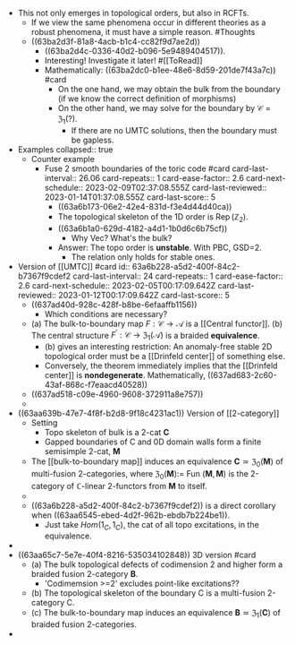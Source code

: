 - This not only emerges in topological orders, but also in RCFTs.
	- If we view the same phenomena occur in different theories as a robust phenomena, it must have a simple reason. #Thoughts
	- ((63ba2d3f-81a8-4acb-b1c4-cc82f9d7ae2d))
		- ((63ba2d4c-0336-40d2-b096-5e9489404517)).
		- Interesting! Investigate it later! #[[ToRead]]
		- Mathematically: ((63ba2dc0-b1ee-48e6-8d59-201de7f43a7c)) #card
			- On the one hand, we may obtain the bulk from the boundary (if we know the correct definition of morphisms)
			- On the other hand, we may solve for the boundary by $\mathcal{C}=\mathfrak{Z}_1(?)$.
				- If there are no UMTC solutions, then the boundary must be gapless.
- Examples
  collapsed:: true
	- Counter example
		- Fuse 2 smooth boundaries of the toric code #card
		  card-last-interval:: 26.06
		  card-repeats:: 1
		  card-ease-factor:: 2.6
		  card-next-schedule:: 2023-02-09T02:37:08.555Z
		  card-last-reviewed:: 2023-01-14T01:37:08.555Z
		  card-last-score:: 5
			- ((63a6b173-06e2-42e4-831d-f3e4d44d40ca))
			- The topological skeleton of the 1D order is $\operatorname{Rep}\left(\mathbb{Z}_2\right)$.
			- ((63a6b1a0-629d-4182-a4d1-1b0d6c6b75cf))
				- Why Vec? What's the bulk?
			- Answer: The topo order is **unstable**. With PBC, GSD=2.
				- The relation only holds for stable ones.
- Version of [[UMTC]] #card
  id:: 63a6b228-a5d2-400f-84c2-b7367f9cdef2
  card-last-interval:: 24
  card-repeats:: 1
  card-ease-factor:: 2.6
  card-next-schedule:: 2023-02-05T00:17:09.642Z
  card-last-reviewed:: 2023-01-12T00:17:09.642Z
  card-last-score:: 5
	- ((637ad40d-928c-428f-b8be-6efaaffb1156))
		- Which conditions are necessary?
	- (a) The bulk-to-boundary map $F: \mathcal{C} \rightarrow \mathcal{A}$ is a [[Central functor]].
	  (b) The central structure $F^{\prime}: \mathcal{C} \rightarrow \mathfrak{Z}_1(\mathcal{A})$ is a braided **equivalence**.
		- (b) gives an interesting restriction: An anomaly-free stable 2D topological order must be a [[Drinfeld center]] of something else.
		- Conversely, the theorem immediately implies that the [[Drinfeld center]] is **nondegenerate**. Mathematically, ((637ad683-2c60-43af-868c-f7eaacd40528))
	- ((637ad518-c09e-4960-9608-372911a8e757))
	-
- ((63aa639b-47e7-4f8f-b2d8-9f18c4231ac1)) Version of [[2-category]]
	- Setting
		- Topo skeleton of bulk is a 2-cat $\mathbf C$
		- Gapped boundaries of C and 0D domain walls form a finite semisimple 2-cat, $\mathbf M$
	- The [[bulk-to-boundary map]] induces an equivalence $\mathbf{C} \simeq \mathfrak{Z}_0(\mathbf{M})$ of multi-fusion 2-categories, where $\mathfrak{Z}_0(\mathbf{M}):=$ Fun $(\mathbf{M}, \mathbf{M})$ is the 2-category of $\mathbb{C}$-linear 2-functors from $\mathbf{M}$ to itself.
	-
	- ((63a6b228-a5d2-400f-84c2-b7367f9cdef2)) is a direct corollary when ((63aa6545-ebed-4d2f-962b-ebdb7b224be1)).
		- Just take $Hom(1_C,1_C)$, the cat of all topo excitations, in the equivalence.
-
- ((63aa65c7-5e7e-40f4-8216-535034102848)) 3D version #card
	- (a) The bulk topological defects of codimension 2 and higher form a braided fusion 2-category $\mathbf{B}$.
		- 'Codimemsion >=2' excludes point-like excitations??
	- (b) The topological skeleton of the boundary $\mathrm{C}$ is a multi-fusion 2-category $\mathrm{C}$.
	- (c) The bulk-to-boundary map induces an equivalence $\mathbf{B} \simeq \mathfrak{Z}_1(\mathbf{C})$ of braided fusion 2-categories.
-